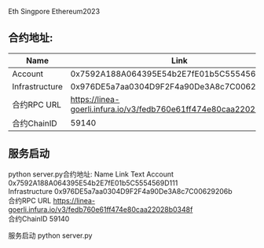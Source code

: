 Eth Singpore Ethereum2023

## 合约地址:
| Name           | Link                                 | Text               |
| -------------- | ------------------------------------ | ------------------ |
| Account        | 0x7592A188A064395E54b2E7fE01b5C5554569D111      | |
| Infrastructure | 0x976DE5a7aa0304D9F2F4a90De3A8c7C00629206b|  |
| 合约RPC URL |  https://linea-goerli.infura.io/v3/fedb760e61ff474e80caa22028b0348f|  |
| 合约ChainID |  59140|  |


## 服务启动
python server.py合约地址:
Name	Link	Text
Account	0x7592A188A064395E54b2E7fE01b5C5554569D111	
Infrastructure	0x976DE5a7aa0304D9F2F4a90De3A8c7C00629206b	
合约RPC URL	https://linea-goerli.infura.io/v3/fedb760e61ff474e80caa22028b0348f	
合约ChainID	59140	

服务启动
python server.py